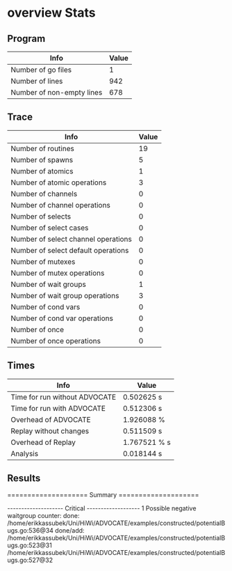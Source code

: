 # overview Stats

## Program
| Info | Value |
| - | - |
| Number of go files | 1 |
| Number of lines | 942 |
| Number of non-empty lines | 678 |


## Trace
| Info | Value |
| - | - |
| Number of routines | 19 |
| Number of spawns | 5 |
| Number of atomics | 1 |
| Number of atomic operations | 3 |
| Number of channels | 0 |
| Number of channel operations | 0 |
| Number of selects | 0 |
| Number of select cases | 0 |
| Number of select channel operations | 0 |
| Number of select default operations | 0 |
| Number of mutexes | 0 |
| Number of mutex operations | 0 |
| Number of wait groups | 1 |
| Number of wait group operations | 3 |
| Number of cond vars | 0 |
| Number of cond var operations | 0 |
| Number of once | 0| 
| Number of once operations | 0 |


## Times
| Info | Value |
| - | - |
| Time for run without ADVOCATE | 0.502625 s |
| Time for run with ADVOCATE | 0.512306 s |
| Overhead of ADVOCATE | 1.926088 % |
| Replay without changes | 0.511509 s |
| Overhead of Replay | 1.767521 % s |
| Analysis | 0.018144 s |


## Results
==================== Summary ====================

-------------------- Critical -------------------
1 Possible negative waitgroup counter:
	done: /home/erikkassubek/Uni/HiWi/ADVOCATE/examples/constructed/potentialBugs.go:536@34
	done/add: 
		/home/erikkassubek/Uni/HiWi/ADVOCATE/examples/constructed/potentialBugs.go:523@31
		/home/erikkassubek/Uni/HiWi/ADVOCATE/examples/constructed/potentialBugs.go:527@32
